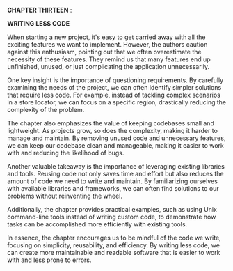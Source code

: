 **CHAPTER THIRTEEN** : 

**WRITING LESS CODE**  

When starting a new project, it's easy to get carried away with all the exciting features we want to implement. However, the authors caution against this enthusiasm, pointing out that we often overestimate the necessity of these features. They remind us that many features end up unfinished, unused, or just complicating the application unnecessarily.   

One key insight is the importance of questioning requirements. By carefully examining the needs of the project, we can often identify simpler solutions that require less code. For example, instead of tackling complex scenarios in a store locator, we can focus on a specific region, drastically reducing the complexity of the problem.   

The chapter also emphasizes the value of keeping codebases small and lightweight. As projects grow, so does the complexity, making it harder to manage and maintain. By removing unused code and unnecessary features, we can keep our codebase clean and manageable, making it easier to work with and reducing the likelihood of bugs.  

Another valuable takeaway is the importance of leveraging existing libraries and tools. Reusing code not only saves time and effort but also reduces the amount of code we need to write and maintain. By familiarizing ourselves with available libraries and frameworks, we can often find solutions to our problems without reinventing the wheel.   

Additionally, the chapter provides practical examples, such as using Unix command-line tools instead of writing custom code, to demonstrate how tasks can be accomplished more efficiently with existing tools.   

In essence, the chapter encourages us to be mindful of the code we write, focusing on simplicity, reusability, and efficiency. By writing less code, we can create more maintainable and readable software that is easier to work with and less prone to errors. 
